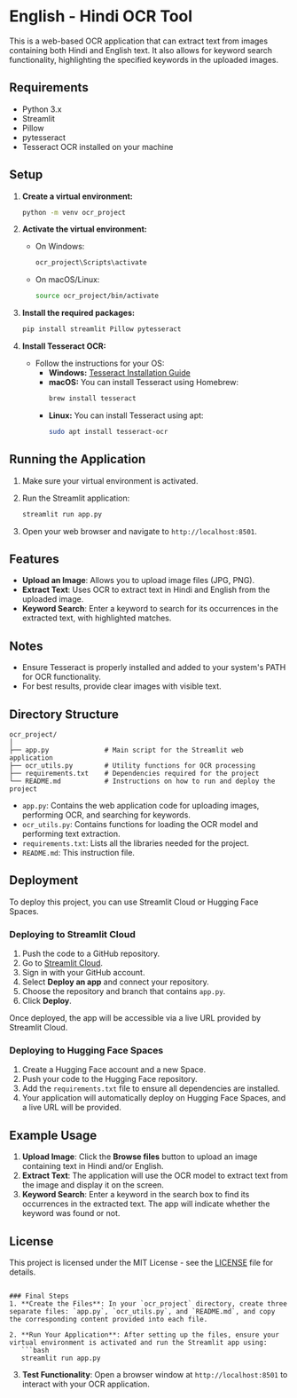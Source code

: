 # English - Hindi OCR Tool

This is a web-based OCR application that can extract text from images containing both Hindi and English text. It also allows for keyword search functionality, highlighting the specified keywords in the uploaded images.

## Requirements

- Python 3.x
- Streamlit
- Pillow
- pytesseract
- Tesseract OCR installed on your machine

## Setup

1. **Create a virtual environment:**

   ```bash
   python -m venv ocr_project
   ```

2. **Activate the virtual environment:**

   - On Windows:
     ```bash
     ocr_project\Scripts\activate
     ```
   - On macOS/Linux:
     ```bash
     source ocr_project/bin/activate
     ```

3. **Install the required packages:**

   ```bash
   pip install streamlit Pillow pytesseract
   ```

4. **Install Tesseract OCR:**
   - Follow the instructions for your OS:
     - **Windows:** [Tesseract Installation Guide](https://github.com/tesseract-ocr/tesseract/wiki/Installation)
     - **macOS:** You can install Tesseract using Homebrew:
       ```bash
       brew install tesseract
       ```
     - **Linux:** You can install Tesseract using apt:
       ```bash
       sudo apt install tesseract-ocr
       ```

## Running the Application

1. Make sure your virtual environment is activated.
2. Run the Streamlit application:

   ```bash
   streamlit run app.py
   ```

3. Open your web browser and navigate to `http://localhost:8501`.

## Features

- **Upload an Image**: Allows you to upload image files (JPG, PNG).
- **Extract Text**: Uses OCR to extract text in Hindi and English from the uploaded image.
- **Keyword Search**: Enter a keyword to search for its occurrences in the extracted text, with highlighted matches.

## Notes

- Ensure Tesseract is properly installed and added to your system's PATH for OCR functionality.
- For best results, provide clear images with visible text.

## Directory Structure

```
ocr_project/
│
├── app.py              # Main script for the Streamlit web application
├── ocr_utils.py        # Utility functions for OCR processing
├── requirements.txt    # Dependencies required for the project
└── README.md           # Instructions on how to run and deploy the project
```

- `app.py`: Contains the web application code for uploading images, performing OCR, and searching for keywords.
- `ocr_utils.py`: Contains functions for loading the OCR model and performing text extraction.
- `requirements.txt`: Lists all the libraries needed for the project.
- `README.md`: This instruction file.

## Deployment

To deploy this project, you can use Streamlit Cloud or Hugging Face Spaces.

### Deploying to Streamlit Cloud

1. Push the code to a GitHub repository.
2. Go to [Streamlit Cloud](https://share.streamlit.io/).
3. Sign in with your GitHub account.
4. Select **Deploy an app** and connect your repository.
5. Choose the repository and branch that contains `app.py`.
6. Click **Deploy**.

Once deployed, the app will be accessible via a live URL provided by Streamlit Cloud.

### Deploying to Hugging Face Spaces

1. Create a Hugging Face account and a new Space.
2. Push your code to the Hugging Face repository.
3. Add the `requirements.txt` file to ensure all dependencies are installed.
4. Your application will automatically deploy on Hugging Face Spaces, and a live URL will be provided.

## Example Usage

1. **Upload Image**: Click the **Browse files** button to upload an image containing text in Hindi and/or English.
2. **Extract Text**: The application will use the OCR model to extract text from the image and display it on the screen.
3. **Keyword Search**: Enter a keyword in the search box to find its occurrences in the extracted text. The app will indicate whether the keyword was found or not.

## License

This project is licensed under the MIT License - see the [LICENSE](LICENSE) file for details.

````

### Final Steps
1. **Create the Files**: In your `ocr_project` directory, create three separate files: `app.py`, `ocr_utils.py`, and `README.md`, and copy the corresponding content provided into each file.

2. **Run Your Application**: After setting up the files, ensure your virtual environment is activated and run the Streamlit app using:
   ```bash
   streamlit run app.py
````

3. **Test Functionality**: Open a browser window at `http://localhost:8501` to interact with your OCR application.
